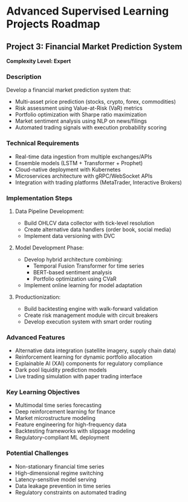 # Advanced Supervised Learning Projects Roadmap

## Project 3: Financial Market Prediction System

**Complexity Level: Expert**

### Description
Develop a financial market prediction system that:
- Multi-asset price prediction (stocks, crypto, forex, commodities)
- Risk assessment using Value-at-Risk (VaR) metrics
- Portfolio optimization with Sharpe ratio maximization
- Market sentiment analysis using NLP on news/filings
- Automated trading signals with execution probability scoring

### Technical Requirements
- Real-time data ingestion from multiple exchanges/APIs
- Ensemble models (LSTM + Transformer + Prophet)
- Cloud-native deployment with Kubernetes
- Microservices architecture with gRPC/WebSocket APIs
- Integration with trading platforms (MetaTrader, Interactive Brokers)

### Implementation Steps
1. Data Pipeline Development:
   - Build OHLCV data collector with tick-level resolution
   - Create alternative data handlers (order book, social media)
   - Implement data versioning with DVC

2. Model Development Phase:
   - Develop hybrid architecture combining:
     - Temporal Fusion Transformer for time series
     - BERT-based sentiment analysis
     - Portfolio optimization using CVaR
   - Implement online learning for model adaptation

3. Productionization:
   - Build backtesting engine with walk-forward validation
   - Create risk management module with circuit breakers
   - Develop execution system with smart order routing

### Advanced Features
- Alternative data integration (satellite imagery, supply chain data)
- Reinforcement learning for dynamic portfolio allocation
- Explainable AI (XAI) components for regulatory compliance
- Dark pool liquidity prediction models
- Live trading simulation with paper trading interface

### Key Learning Objectives
- Multimodal time series forecasting
- Deep reinforcement learning for finance
- Market microstructure modeling
- Feature engineering for high-frequency data
- Backtesting frameworks with slippage modeling
- Regulatory-compliant ML deployment

### Potential Challenges
- Non-stationary financial time series
- High-dimensional regime switching
- Latency-sensitive model serving
- Data leakage prevention in time series
- Regulatory constraints on automated trading
